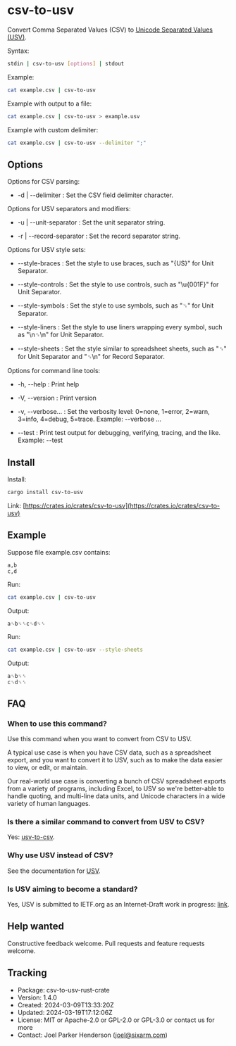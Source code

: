 # csv-to-usv

Convert Comma Separated Values (CSV) to [Unicode Separated Values (USV)](https://github.com/sixarm/usv).

Syntax:

```sh
stdin | csv-to-usv [options] | stdout
```

Example:

```sh
cat example.csv | csv-to-usv
```

Example with output to a file:

```sh
cat example.csv | csv-to-usv > example.usv
```

Example with custom delimiter:

```sh
cat example.csv | csv-to-usv --delimiter ";"
```


## Options

Options for CSV parsing:

* -d | --delimiter : Set the CSV field delimiter character.

Options for USV separators and modifiers:

* -u | --unit-separator : Set the unit separator string.

* -r | --record-separator : Set the record separator string.

Options for USV style sets:

* --style-braces : Set the style to use braces, such as "{US}" for Unit Separator.

* --style-controls : Set the style to use controls, such as "\u{001F}" for Unit Separator.

* --style-symbols : Set the style to use symbols, such as "␟" for Unit Separator.

* --style-liners : Set the style to use liners wrapping every symbol, such as "\n␟\n" for Unit Separator.

* --style-sheets : Set the style similar to spreadsheet sheets, such as "␟" for Unit Separator and "␟\n" for Record Separator.

Options for command line tools:

* -h, --help : Print help

* -V, --version : Print version

* -v, --verbose... : Set the verbosity level: 0=none, 1=error, 2=warn, 3=info, 4=debug, 5=trace. Example: --verbose …

* --test : Print test output for debugging, verifying, tracing, and the like. Example: --test


## Install

Install:

```sh
cargo install csv-to-usv
```

Link: [https://crates.io/crates/csv-to-usv](https://crates.io/crates/csv-to-usv)


## Example

Suppose file example.csv contains:

```csv
a,b
c,d
```

Run:

```sh
cat example.csv | csv-to-usv
```

Output:

```usv
a␟b␟␞c␟d␟␞
```

Run:

```sh
cat example.csv | csv-to-usv --style-sheets
```

Output:

```usv
a␟b␟␞
c␟d␟␞
```

## FAQ

### When to use this command?

Use this command when you want to convert from CSV to USV.

A typical use case is when you have CSV data, such as a spreadsheet export,
and you want to convert it to USV, such as to make the data easier to view,
or edit, or maintain.

Our real-world use case is converting a bunch of CSV spreadsheet exports
from a variety of programs, including Excel, to USV so we're better-able to
handle quoting, and multi-line data units, and Unicode characters in a wide
variety of human languages.

### Is there a similar command to convert from USV to CSV?

Yes: [usv-to-csv](https://crates.io/crates/usv-to-csv).

### Why use USV instead of CSV?

See the documentation for [USV](https://github.com/sixarm/usv).

### Is USV aiming to become a standard?

Yes, USV is submitted to IETF.org as an Internet-Draft work in progress:
[link](https://datatracker.ietf.org/doc/draft-unicode-separated-values/).

## Help wanted

Constructive feedback welcome. Pull requests and feature requests welcome.

## Tracking

* Package: csv-to-usv-rust-crate
* Version: 1.4.0
* Created: 2024-03-09T13:33:20Z
* Updated: 2024-03-19T17:12:06Z
* License: MIT or Apache-2.0 or GPL-2.0 or GPL-3.0 or contact us for more
* Contact: Joel Parker Henderson (joel@sixarm.com)
